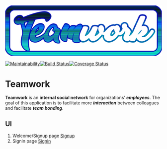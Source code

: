 ![Teamwork Logo](UI/img/logo.png)

[![Maintainability](https://api.codeclimate.com/v1/badges/d2bae7534b764f580476/maintainability)](https://codeclimate.com/github/joelatiam/Teamwork/maintainability)[![Build Status](https://travis-ci.org/joelatiam/Teamwork.svg?branch=ch-signin%2FapiTest-168238837-168784847)](https://travis-ci.org/joelatiam/Teamwork)[![Coverage Status](https://coveralls.io/repos/github/joelatiam/Teamwork/badge.svg?branch=ch-signin/apiTest-168238837-168784847)](https://coveralls.io/github/joelatiam/Teamwork?branch=ch-signin/apiTest-168238837-168784847)
# Teamwork


**Teamwork** is an **internal social network** for organizations’ _**employees**_. 
The goal of this application is to facilitate more _**interaction**_ between colleagues and facilitate _**team bonding**_. 

## UI
  1.  Welcome/Signup page
    [Signup](UI/html/index.html)
  2.  Signin page
    [Signin](UI/html/signin.html)
